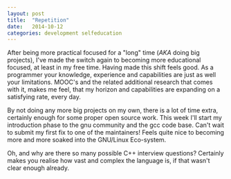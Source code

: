 ```yaml
---
layout: post
title:  "Repetition"
date:   2014-10-12
categories: development selfeducation
---
```


After being more practical focused for a "long" time (_AKA_ doing big projects), I've made the switch again to becoming more educational focused, at least in my free time. Having made this shift feels good. As a programmer your knowledge, experience and capabilities are just as well your limitations. MOOC's and the related additional research that comes with it, makes me feel, that my horizon and capabilities are expanding on a satisfying rate, every day.

By not doing any more big projects on my own, there is a lot of time extra, certainly enough for some proper open source work. This week I'll start my introduction phase to the gnu community and the gcc code base. Can't wait to submit my first fix to one of the maintainers! Feels quite nice to becoming more and more soaked into the GNU/Linux Eco-system.

Oh, and why are there so many possible C++ interview questions? Certainly makes you realise how vast and complex the language is, if that wasn't clear enough already.